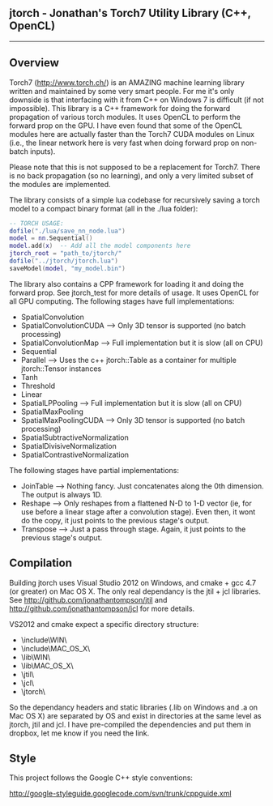 **jtorch - Jonathan's Torch7 Utility Library (C++, OpenCL)**
---------
---------

**Overview**
--------

Torch7 (<http://www.torch.ch/>) is an AMAZING machine learning library written and maintained by some very smart people.  For me it's only downside is that interfacing with it from C++ on Windows 7 is difficult (if not impossible).  This library is a C++ framework for doing the forward propagation of various torch modules.  It uses OpenCL to perform the forward prop on the GPU.  I have even found that some of the OpenCL modules here are actually faster than the Torch7 CUDA modules on Linux (i.e., the linear network here is very fast when doing forward prop on non-batch inputs).

Please note that this is not supposed to be a replacement for Torch7.  There is no back propagation (so no learning), and only a very limited subset of the modules are implemented.

The library consists of a simple lua codebase for recursively saving a torch model to a compact binary format (all in the ./lua folder):

```lua
-- TORCH USAGE:
dofile("./lua/save_nn_node.lua")
model = nn.Sequential()
model.add(x)  -- Add all the model components here
jtorch_root = "path_to/jtorch/"
dofile("../jtorch/jtorch.lua")
saveModel(model, "my_model.bin")
```

The library also contains a CPP framework for loading it and doing the forward prop.  See jtorch_test for more details of usage.  It uses OpenCL for all GPU computing.  The following stages have full  implementations:

- SpatialConvolution
- SpatialConvolutionCUDA  --> Only 3D tensor is supported (no batch processing)
- SpatialConvolutionMap   --> Full implementation but it is slow (all on CPU)
- Sequential
- Parallel  --> Uses the c++ jtorch::Table as a container for multiple jtorch::Tensor<float> instances
- Tanh
- Threshold
- Linear
- SpatialLPPooling  --> Full implementation but it is slow (all on CPU)
- SpatialMaxPooling
- SpatialMaxPoolingCUDA  --> Only 3D tensor is supported (no batch processing)
- SpatialSubtractiveNormalization
- SpatialDivisiveNormalization
- SpatialContrastiveNormalization

The following stages have partial implementations:
- JoinTable --> Nothing fancy.  Just concatenates along the 0th dimension. The output is always 1D.
- Reshape --> Only reshapes from a flattened N-D to 1-D vector (ie, for use before a linear stage after a convolution stage).  Even then, it wont do the copy, it just points to the previous stage's output.
- Transpose --> Just a pass through stage.  Again, it just points to the previous stage's output.

**Compilation**
---------------

Building jtorch uses Visual Studio 2012 on Windows, and cmake + gcc 4.7 (or greater) on Mac OS X.  The only real dependancy is the jtil + jcl libraries.  See <http://github.com/jonathantompson/jtil> and <http://github.com/jonathantompson/jcl> for more details.

VS2012 and cmake expect a specific directory structure:

- \\include\\WIN\\
- \\include\\MAC\_OS\_X\\
- \\lib\\WIN\\
- \\lib\\MAC\_OS\_X\\
- \\jtil\\
- \\jcl\\
- \\jtorch\\

So the dependancy headers and static libraries (.lib on Windows and .a on Mac OS X) are separated by OS and exist in directories at the same level as jtorch, jtil and jcl.  I have pre-compiled the dependencies and put them in dropbox, let me know if you need the link.

**Style**
---------

This project follows the Google C++ style conventions: 

<http://google-styleguide.googlecode.com/svn/trunk/cppguide.xml>

